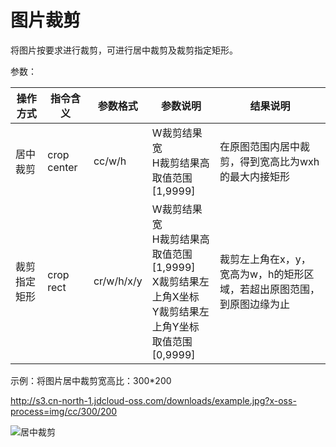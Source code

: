 # 图片裁剪

将图片按要求进行裁剪，可进行居中裁剪及裁剪指定矩形。

参数：

|操作方式|指令含义|参数格式|参数说明|结果说明|
|-|-|-|-|-|
|居中裁剪|crop center|cc/w/h|W裁剪结果宽<br>H裁剪结果高<br>取值范围[1,9999]|在原图范围内居中裁剪，得到宽高比为wxh的最大内接矩形|
|裁剪指定矩形|crop rect|cr/w/h/x/y|W裁剪结果宽<br>H裁剪结果高<br>取值范围[1,9999]<br>X裁剪结果左上角X坐标<br>Y裁剪结果左上角Y坐标<br>取值范围[0,9999]|裁剪左上角在x，y，宽高为w，h的矩形区域，若超出原图范围，到原图边缘为止|

示例：将图片居中裁剪宽高比：300*200

http://s3.cn-north-1.jdcloud-oss.com/downloads/example.jpg?x-oss-process=img/cc/300/200

![居中裁剪](../../../../../image/Object-Storage-Service/OSS-060.jpg)
